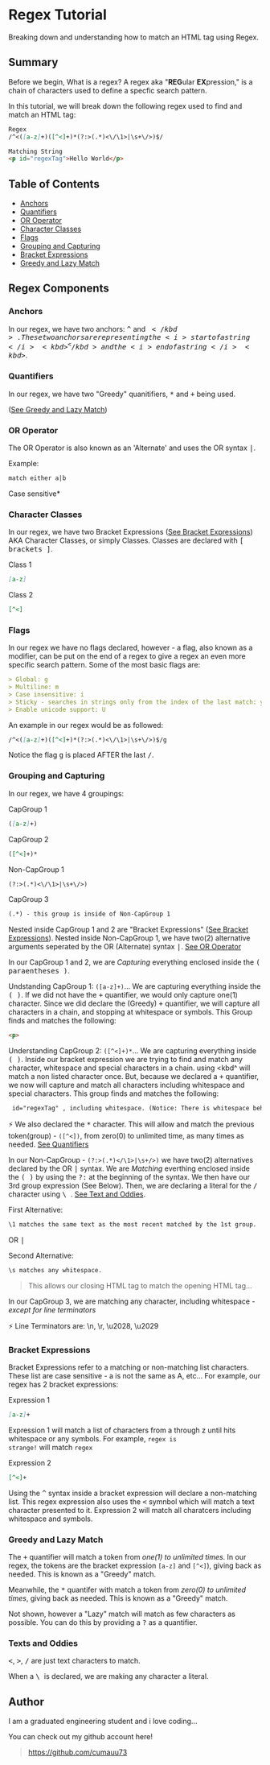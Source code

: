 # Regex Tutorial

Breaking down and understanding how to match an HTML tag using Regex.

## Summary

Before we begin, What is a regex? A regex aka "<b>REG</b>ular <b>EX</b>pression," is a chain of characters used to define a specfic search pattern.

In this tutorial, we will break down the following regex used to find and match an HTML tag:
```md
Regex
/^<([a-z]+)([^<]+)*(?:>(.*)<\/\1>|\s+\/>)$/

Matching String
<p id="regexTag">Hello World</p>
```

## Table of Contents

- [Anchors](#anchors)
- [Quantifiers](#quantifiers)
- [OR Operator](#or-operator)
- [Character Classes](#character-classes)
- [Flags](#flags)
- [Grouping and Capturing](#grouping-and-capturing)
- [Bracket Expressions](#bracket-expressions)
- [Greedy and Lazy Match](#greedy-and-lazy-match)

## Regex Components

### Anchors
In our regex, we have two anchors: <kbd>^</kbd> and <kbd>$</kbd> . These two anchors are representing the <i>start of a string</i> <kbd>^</kbd> and the <i>end of a string</i> <kbd>$</kbd>\.

### Quantifiers
In our regex, we have two "Greedy" quanitifiers, <kbd>*</kbd> and <kbd>+</kbd> being used.

([See Greedy and Lazy Match](#greedy-and-lazy-match))

### OR Operator
The OR Operator is also known as an 'Alternate' and uses the OR syntax <kbd>|</kbd>. 

Example:
```md
match either a|b
```
Case sensitive*

### Character Classes
In our regex, we have two Bracket Expressions ([See Bracket Expressions](#bracket-expressions)) AKA Character Classes, or simply Classes. Classes are declared with <kbd>[ brackets ]</kbd>.

Class 1
```md
[a-z]
```

Class 2
```md
[^<]
```

### Flags
In our regex we have no flags declared, however - a flag, also known as a modifier, can be put on the end of a regex to give a regex an even more specific search pattern. Some of the most basic flags are:
```md
> Global: g
> Multiline: m
> Case insensitive: i
> Sticky - searches in strings only from the index of the last match: y
> Enable unicode support: U
```
An example in our regex would be as followed:
```md
/^<([a-z]+)([^<]+)*(?:>(.*)<\/\1>|\s+\/>)$/g
```
Notice the flag <kbd>g</kbd> is placed AFTER the last <kbd>/</kbd>.

### Grouping and Capturing
In our regex, we have 4 groupings:

CapGroup 1
```md
([a-z]+)
```
CapGroup 2
```md
([^<]+)*
```
Non-CapGroup 1
```md
(?:>(.*)<\/\1>|\s+\/>)
```
CapGroup 3
```md
(.*) - this group is inside of Non-CapGroup 1
```
Nested inside CapGroup 1 and 2 are "Bracket Expressions" ([See Bracket Expressions](#bracket-expressions)).
Nested inside Non-CapGroup 1, we have two(2) alternative arguments seperated by the OR (Alternate) syntax <kbd>|</kbd>\. [See OR Operator](#or-operator)

In our CapGroup 1 and 2, we are <i>Capturing</i> everything enclosed inside the <kbd>( paraentheses )</kbd>.

Undstanding CapGroup 1: <code>([a-z]+)</code>... We are capturing everything inside the <kbd>( )</kbd>. If we did not have the <kbd>+</kbd> quantifier, we would only capture one(1) character. Since we did declare the (Greedy) <kbd>+</kbd> quantifier, we will capture all characters in a chain, and stopping at whitespace or symbols. This Group finds and matches the following:
```md
<p>
```

Understanding CapGroup 2: <code>([^<]+)*</code>... We are capturing everything inside <kbd>( )</kbd>. Inside our bracket expression we are trying to find and match any character, whitespace and special characters in a chain. using <kbd^</kbd> will match a non listed character once. But, because we declared a <kbd>+</kbd> quantifier, we now will capture and match all characters including whitespace and special characters. This group finds and matches the following:
```md
 id="regexTag" , including whitespace. (Notice: There is whitespace behind the "i". It is found and matched by this group.
```
&#9889; We also declared the <kbd>*</kbd> character. This will allow and match the previous token(group) - <code>([^<])</code>, from zero(0) to unlimited time, as many times as needed. [See Quantifiers](#quantifiers)

In our Non-CapGroup - <code>(?:>(.*)<\/\1>|\s+\/>)</code> we have two(2) alternatives declared by the OR <kbd>|</kbd> syntax. We are <i>Matching</i> everthing enclosed inside the <kbd>( )</kbd> by using the <kbd>?:</kbd> at the beginning of the syntax. We then have our 3rd group expression (See Below). Then, we are declaring a literal for the <kbd>/</kbd> character using <kbd> \ </kbd>. [See Text and Oddies](#texts-and-oddies).
  
First Alternative:
```md
\1 matches the same text as the most recent matched by the 1st group.
```
OR <kbd>|</kbd>
  
Second Alternative:
```md
\s matches any whitespace.
```
> This allows our closing HTML tag to match the opening HTML tag...
 
In our CapGroup 3, we are matching any character, including whitespace - <i>except for line terminators</i>

&#9889; Line Terminators are: \n, \r, \u2028, \u2029

### Bracket Expressions
Bracket Expressions refer to a matching or non-matching list characters. These list are case sensitive - a is not the same as A, etc...
For example, our regex has 2 bracket expressions:

Expression 1
```md
[a-z]+
```
Expression 1 will match a list of characters from a through z until hits whitespace or any symbols.
For example, <code>regex is strange!</code> will match <code>regex</code>

Expression 2
```md
[^<]+
```
Using the <kbd>^</kbd> syntax inside a bracket expression will declare a non-matching list. This regex expression also uses the <kbd><</kbd> symnbol which will match a text character presented to it. Expression 2 will match all charatcers including whitespace and symbols.

### Greedy and Lazy Match
The <kbd>+</kbd> quantifier will match a token from <i>one(1) to unlimited times</i>. In our regex, the tokens are the bracket expression <code>[a-z]</code> and <code>[^<]</code>), giving back as needed. This is known as a "Greedy" match.

Meanwhile, the <kbd>*</kbd> quantifer with match a token from <i>zero(0) to unlimited times</i>, giving back as needed. This is known as a "Greedy" match.

Not shown, however a "Lazy" match will match as few characters as possible. You can do this by providing a <kbd>?</kbd> as a quantifier.
  
### Texts and Oddies
<kbd><</kbd>, <kbd>></kbd>, <kbd>/</kbd> are just text characters to match.
  
When a <kbd> \ </kbd> is declared, we are making any character a literal.

## Author

I am a graduated engineering student and i love coding...
  
You can check out my github account here!
> https://github.com/cumauu73